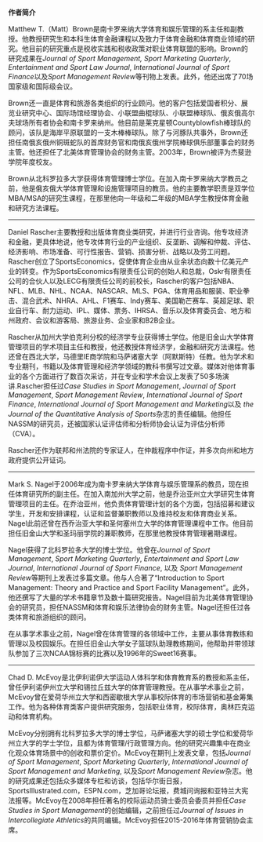 **作者简介**

Matthew T.（Matt）Brown是南卡罗来纳大学体育和娱乐管理的系主任和副教授。他教授研究生和本科生体育金融课程以及致力于体育金融和体育商业领域的研究。他目前的研究重点是税收实践和税收政策对职业体育联盟的影响。Brown的研究成果在*Journal of Sport Management,* *Sport Marketing Quarterly*, *Entertainment and Sport Law Journal*, *International Journal of Sport Finance*以及*Sport Management Review*等刊物上发表。此外，他还出席了70场国家级和国际级会议。

Brown还一直是体育和旅游各类组织的行业顾问。他的客户包括爱国者积分、展览业研究中心、国际场馆经理协会、小联盟曲棍球队、小联盟棒球队、俄亥俄高尔夫球场所有者协会和南卡罗来纳州。他目前是莱克星顿Countyblowfish棒球队的顾问，该队是海岸平原联盟的一支木棒棒球队。除了与河豚队共事外，Brown还担任南俄亥俄州铜斑蛇队的首席财务官和南俄亥俄州学院棒球俱乐部董事会的财务主管。他还担任了北美体育管理协会的财务主管。2003年，Brown被评为杰斐逊学院年度校友。

Brown从北科罗拉多大学获得体育管理博士学位。在加入南卡罗来纳大学教员之前，他是俄亥俄大学体育管理和设施管理项目的教员。他的主要教学职责是双学位MBA/MSA的研究生课程，在那里他向一年级和二年级的MBA学生教授体育金融和研究方法课程。

---
Daniel Rascher主要教授和出版体育商业类研究，并进行行业咨询。他专攻经济和金融，更具体地说，他专攻体育行业的产业组织、反垄断、调解和仲裁、评估、经济影响、市场准备、可行性报告、营销、损害分析、战略以及劳工问题。Rascher创立了SportsEconomics，促使体育企业由从业余状态向数十亿美元产业的转变。作为SportsEconomics有限责任公司的创始人和总裁，Oskr有限责任公司的合伙人以及LECG有限责任公司的前校长，Rascher的客户包括NBA、NFL、MLB、NHL、NCAA、NASCAR、MLS、PGA、体育用品和服装、职业拳击、混合武术、NHRA、AHL、F1赛车、Indy赛车、美国勒芒赛车、英超足球、职业自行车、耐力运动、IPL、媒体、票务、IHRSA、音乐以及体育委员会、地方和州政府、会议和游客局、旅游业务、企业家和B2B企业。

Rascher从加州大学伯克利分校的经济学专业获得博士学位。他是旧金山大学体育管理项目的学术项目主任和教授，他还教授体育经济学，金融和研究方法课程。他还曾在西北大学，马德里IE商学院和马萨诸塞大学（阿默斯特）任教。他为学术和专业期刊，书籍以及体育管理和经济学领域的教科书撰写过文章。媒体对他体育事业的各个方面进行了数百次采访，并在专业和学术会议上发表了50多场演讲.Rascher担任过*Case Studies in Sport Management*, *Journal of Sport Management*, *Sport Management Review*, *International Journal of Sport Finance*, *International Journal of Sport Management and Marketing*以及 *the Journal of the Quantitative Analysis of Sports*杂志的责任编辑。他担任NASSM的研究员，还被国家认证评估师和分析师协会认证为评估分析师（CVA）。

Rascher还作为联邦和州法院的专家证人，在仲裁程序中作证，并多次向州和地方政府提供公开证词。

---
Mark S. Nagel于2006年成为南卡罗来纳大学体育与娱乐管理系的教员，现在担任体育研究所的副主任。在加入南加州大学之前，他是乔治亚州立大学研究生体育管理项目的主任。在乔治亚州，他负责体育管理计划的各个方面，包括招募和建议学生，开发和安排课程，认证和监督兼职教师以及维持校友和体育商业关系。Nagel此前还曾在西乔治亚大学和圣何塞州立大学的体育管理课程中工作。他目前担任旧金山大学和圣玛丽学院的兼职教师，在那里他教授体育管理暑期课程。

Nagel获得了北科罗拉多大学的博士学位。他曾在*Journal of Sport Management*, *Sport Marketing Quarterly*, *Entertainment and Sport Law Journal*, *International Journal of Sport Finance*, 以及 *Sport Management Review*等期刊上发表过多篇文章。他与人合著了“Introduction to Sport Management: Theory and Practice and Sport Facility Management”。此外，他还撰写了大量的学术书籍章节及数十篇研究报告。Nagel目前为北美体育管理协会的研究员，担任NASSM和体育和娱乐法律协会的财务主管。Nagel还担任过各类体育和旅游组织的顾问。

在从事学术事业之前，Nagel曾在体育管理的各领域中工作，主要从事体育教练和管理以及校园娱乐。在担任旧金山大学女子篮球队助理教练期间，他帮助并带领球队参加了三次NCAA锦标赛的比赛以及1996年的Sweet16赛事。

---
Chad D. McEvoy是北伊利诺伊大学运动人体科学和体育教育系的教授和系主任，曾任伊利诺伊州立大学和锡拉丘兹大学的体育管理教授。在从事学术事业之前，McEvoy曾在爱荷华州立大学和西密歇根大学从事校际体育的市场营销和基金筹集工作。他为各种体育类客户提供研究服务，包括职业体育，校际体育，奥林匹克运动和体育机构。

McEvoy分别拥有北科罗拉多大学的博士学位，马萨诸塞大学的硕士学位和爱荷华州立大学的学士学位，且都为体育管理/行政管理方向。他的研究兴趣集中在商业化观众体育场景中的创收和票价定价。McEvoy在期刊上发表文章，包括*Journal of Sport Management*, *Sport Marketing Quarterly*, *International Journal of Sport Management and Marketing*, 以及*Sport Management Review*杂志。他的研究成果还包括众多媒体专栏和访谈，包括华尔街日报，SportsIllustrated.com，ESPN.com，芝加哥论坛报，费城问询报和亚特兰大宪法报等。McEvoy在2008年担任著名的校际运动员骑士委员会委员并担任*Case Studies in Sport Management*的创始编辑，之前担任过*Journal of Issues in Intercollegiate Athletics*的共同编辑。McEvoy担任2015-2016年体育营销协会主席。

